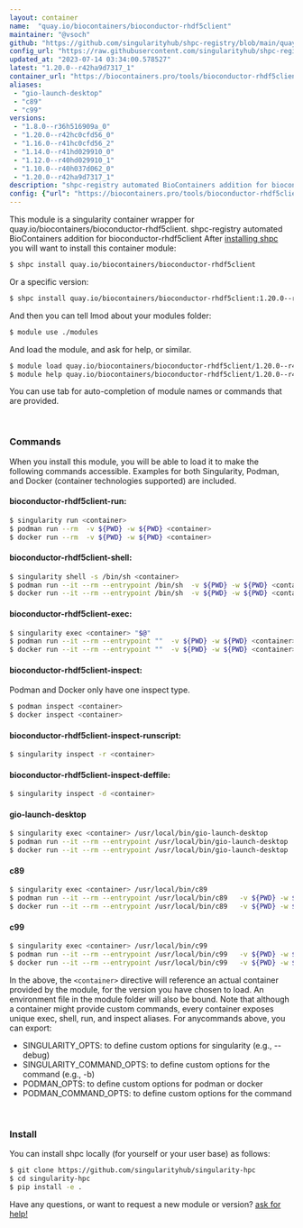 ```yaml
---
layout: container
name:  "quay.io/biocontainers/bioconductor-rhdf5client"
maintainer: "@vsoch"
github: "https://github.com/singularityhub/shpc-registry/blob/main/quay.io/biocontainers/bioconductor-rhdf5client/container.yaml"
config_url: "https://raw.githubusercontent.com/singularityhub/shpc-registry/main/quay.io/biocontainers/bioconductor-rhdf5client/container.yaml"
updated_at: "2023-07-14 03:34:00.578527"
latest: "1.20.0--r42ha9d7317_1"
container_url: "https://biocontainers.pro/tools/bioconductor-rhdf5client"
aliases:
 - "gio-launch-desktop"
 - "c89"
 - "c99"
versions:
 - "1.8.0--r36h516909a_0"
 - "1.20.0--r42hc0cfd56_0"
 - "1.16.0--r41hc0cfd56_2"
 - "1.14.0--r41hd029910_0"
 - "1.12.0--r40hd029910_1"
 - "1.10.0--r40h037d062_0"
 - "1.20.0--r42ha9d7317_1"
description: "shpc-registry automated BioContainers addition for bioconductor-rhdf5client"
config: {"url": "https://biocontainers.pro/tools/bioconductor-rhdf5client", "maintainer": "@vsoch", "description": "shpc-registry automated BioContainers addition for bioconductor-rhdf5client", "latest": {"1.20.0--r42ha9d7317_1": "sha256:5fb6d8b360bf9902a36c0bef8fc9e2364f8b1074aaccf26865b469ab9e73dead"}, "tags": {"1.8.0--r36h516909a_0": "sha256:77e4d44aacf86ac3e27512a4a5bf01de506ecba836f971fb0fc6260ea20fd3fb", "1.20.0--r42hc0cfd56_0": "sha256:99bc44e1a7a34dbf990992aaa6f33e310889b12cebd19c0a960ca498d859e930", "1.16.0--r41hc0cfd56_2": "sha256:3695d85b84e87de422518b4cc0fd438eb02485dea48f059f133045ded3e1df64", "1.14.0--r41hd029910_0": "sha256:7b67e4d85fe8875f86b3464e5317e94f78464cd8d9c3fc65fe9a4b0066c2ca60", "1.12.0--r40hd029910_1": "sha256:226dfd84e0552818ea9435a62eac8a22d37472b3e28c81ad67fac735357a9e36", "1.10.0--r40h037d062_0": "sha256:ee51a8540afc39418a5048c6804675dbc4640e542d06d0a24b9fe9759b5c3525", "1.20.0--r42ha9d7317_1": "sha256:5fb6d8b360bf9902a36c0bef8fc9e2364f8b1074aaccf26865b469ab9e73dead"}, "docker": "quay.io/biocontainers/bioconductor-rhdf5client", "aliases": {"gio-launch-desktop": "/usr/local/bin/gio-launch-desktop", "c89": "/usr/local/bin/c89", "c99": "/usr/local/bin/c99"}}
---
```


This module is a singularity container wrapper for quay.io/biocontainers/bioconductor-rhdf5client.
shpc-registry automated BioContainers addition for bioconductor-rhdf5client
After [installing shpc](#install) you will want to install this container module:


```bash
$ shpc install quay.io/biocontainers/bioconductor-rhdf5client
```

Or a specific version:

```bash
$ shpc install quay.io/biocontainers/bioconductor-rhdf5client:1.20.0--r42ha9d7317_1
```

And then you can tell lmod about your modules folder:

```bash
$ module use ./modules
```

And load the module, and ask for help, or similar.

```bash
$ module load quay.io/biocontainers/bioconductor-rhdf5client/1.20.0--r42ha9d7317_1
$ module help quay.io/biocontainers/bioconductor-rhdf5client/1.20.0--r42ha9d7317_1
```

You can use tab for auto-completion of module names or commands that are provided.

<br>

### Commands

When you install this module, you will be able to load it to make the following commands accessible.
Examples for both Singularity, Podman, and Docker (container technologies supported) are included.

#### bioconductor-rhdf5client-run:

```bash
$ singularity run <container>
$ podman run --rm  -v ${PWD} -w ${PWD} <container>
$ docker run --rm  -v ${PWD} -w ${PWD} <container>
```

#### bioconductor-rhdf5client-shell:

```bash
$ singularity shell -s /bin/sh <container>
$ podman run --it --rm --entrypoint /bin/sh  -v ${PWD} -w ${PWD} <container>
$ docker run --it --rm --entrypoint /bin/sh  -v ${PWD} -w ${PWD} <container>
```

#### bioconductor-rhdf5client-exec:

```bash
$ singularity exec <container> "$@"
$ podman run --it --rm --entrypoint ""  -v ${PWD} -w ${PWD} <container> "$@"
$ docker run --it --rm --entrypoint ""  -v ${PWD} -w ${PWD} <container> "$@"
```

#### bioconductor-rhdf5client-inspect:

Podman and Docker only have one inspect type.

```bash
$ podman inspect <container>
$ docker inspect <container>
```

#### bioconductor-rhdf5client-inspect-runscript:

```bash
$ singularity inspect -r <container>
```

#### bioconductor-rhdf5client-inspect-deffile:

```bash
$ singularity inspect -d <container>
```


#### gio-launch-desktop

```bash
$ singularity exec <container> /usr/local/bin/gio-launch-desktop
$ podman run --it --rm --entrypoint /usr/local/bin/gio-launch-desktop   -v ${PWD} -w ${PWD} <container> -c " $@"
$ docker run --it --rm --entrypoint /usr/local/bin/gio-launch-desktop   -v ${PWD} -w ${PWD} <container> -c " $@"
```


#### c89

```bash
$ singularity exec <container> /usr/local/bin/c89
$ podman run --it --rm --entrypoint /usr/local/bin/c89   -v ${PWD} -w ${PWD} <container> -c " $@"
$ docker run --it --rm --entrypoint /usr/local/bin/c89   -v ${PWD} -w ${PWD} <container> -c " $@"
```


#### c99

```bash
$ singularity exec <container> /usr/local/bin/c99
$ podman run --it --rm --entrypoint /usr/local/bin/c99   -v ${PWD} -w ${PWD} <container> -c " $@"
$ docker run --it --rm --entrypoint /usr/local/bin/c99   -v ${PWD} -w ${PWD} <container> -c " $@"
```



In the above, the `<container>` directive will reference an actual container provided
by the module, for the version you have chosen to load. An environment file in the
module folder will also be bound. Note that although a container
might provide custom commands, every container exposes unique exec, shell, run, and
inspect aliases. For anycommands above, you can export:

 - SINGULARITY_OPTS: to define custom options for singularity (e.g., --debug)
 - SINGULARITY_COMMAND_OPTS: to define custom options for the command (e.g., -b)
 - PODMAN_OPTS: to define custom options for podman or docker
 - PODMAN_COMMAND_OPTS: to define custom options for the command

<br>

### Install

You can install shpc locally (for yourself or your user base) as follows:

```bash
$ git clone https://github.com/singularityhub/singularity-hpc
$ cd singularity-hpc
$ pip install -e .
```

Have any questions, or want to request a new module or version? [ask for help!](https://github.com/singularityhub/singularity-hpc/issues)